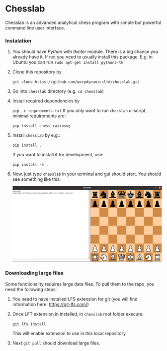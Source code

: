 # Chesslab

Chesslab is an advanced analytical chess program with simple but powerful command line user interface.

### Instalation

1. You should have <i>Python</i> with <i>tkinter</i> module. 
There is a big chance you already have it. If not you need to usually install
this package. E.g. in Ubuntu you can run `sudo apt-get install python3-tk`   
2. Clone this repository by

    ```git clone https://github.com/warpdynamicsltd/chesslab.git```
3. Go into `chesslab` directory (e.g. `cd chesslab`)
4. Install required dependencies by

    ```pip -r requrements.txt```
    If you only want to run `chesslab` ui script, minimal requirements are:

    ```pip install chess cairosvg```
5. Install `chesslab` by e.g.:

    ```pip install .```

    If you want to install it for development, use:

    ```pip install -e .```
6. Now, just type `chesslab` in your terminal and gui should start. You should see something like this:

   ![Alt Chesslab Screen](img/chesslab.png)

### Downloading large files

Some functionality requires large data files. To pull them to the repo, 
you need the following steps:  

1. You need to have installed LFS extension for git
(you will find information here: https://git-lfs.com/)
2. Once LFT extension in installed, in `chesslab` root folder execute:
   
   ```git lfs install```

   This will enable extension to use in this local repository
3. Next `git pull` should download large files.